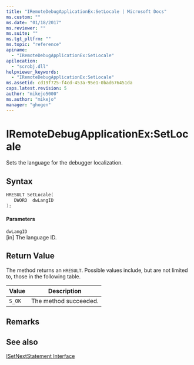 ```yaml
---
title: "IRemoteDebugApplicationEx:SetLocale | Microsoft Docs"
ms.custom: ""
ms.date: "01/18/2017"
ms.reviewer: ""
ms.suite: ""
ms.tgt_pltfrm: ""
ms.topic: "reference"
apiname: 
  - "IRemoteDebugApplicationEx:SetLocale"
apilocation: 
  - "scrobj.dll"
helpviewer_keywords: 
  - "IRemoteDebugApplicationEx:SetLocale"
ms.assetid: cd19f725-f4cd-453a-95e1-0bad676451da
caps.latest.revision: 5
author: "mikejo5000"
ms.author: "mikejo"
manager: "ghogen"
---
```

# IRemoteDebugApplicationEx:SetLocale
Sets the language for the debugger localization.  
  
## Syntax  
  
```cpp
HRESULT SetLocale(  
   DWORD  dwLangID  
);  
```  
  
#### Parameters  
 `dwLangID`  
 [in] The language ID.  
  
## Return Value  
 The method returns an `HRESULT`. Possible values include, but are not limited to, those in the following table.  
  
|Value|Description|  
|-----------|-----------------|  
|`S_OK`|The method succeeded.|  
  
## Remarks  
  
## See also  
 [ISetNextStatement Interface](../../winscript/reference/isetnextstatement-interface.md)